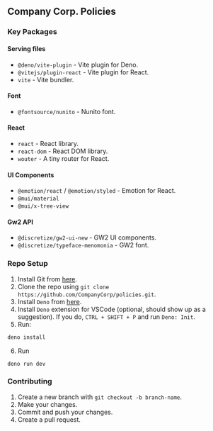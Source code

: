 ## Company Corp. Policies

### Key Packages

#### Serving files
- `@deno/vite-plugin` - Vite plugin for Deno.
- `@vitejs/plugin-react` - Vite plugin for React.
- `vite` - Vite bundler.
#### Font
- `@fontsource/nunito` - Nunito font.
#### React
- `react` - React library.
- `react-dom` - React DOM library.
- `wouter` - A tiny router for React.
#### UI Components
- `@emotion/react` / `@emotion/styled` - Emotion for React.
- `@mui/material`
- `@mui/x-tree-view`
#### Gw2 API
- `@discretize/gw2-ui-new` - GW2 UI components.
- `@discretize/typeface-menomonia` - GW2 font.

### Repo Setup
1. Install Git from [here](https://git-scm.com/).
2. Clone the repo using `git clone https://github.com/CompanyCorp/policies.git`.
3. Install `Deno` from [here](https://deno.land/).
4. Install `Deno` extension for VSCode (optional, should show up as a suggestion). If you do, `CTRL + SHIFT + P` and run `Deno: Init`.
5. Run:
```bash
deno install
```
6. Run
```
deno run dev
```

### Contributing
1. Create a new branch with `git checkout -b branch-name`.
2. Make your changes.
3. Commit and push your changes.
4. Create a pull request.

